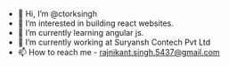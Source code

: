 - 👋 Hi, I’m @ctorksingh
- 👀 I’m interested in building react websites.
- 🌱 I’m currently learning angular js.
- 💞️ I’m currently working at Suryansh Contech Pvt Ltd
- 📫 How to reach me - rajnikant.singh.5437@gmail.com

<!---
ctorksingh/ctorksingh is a ✨ special ✨ repository because its `README.md` (this file) appears on your GitHub profile.
You can click the Preview link to take a look at your changes.
--->
